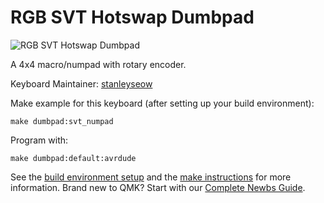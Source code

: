 # RGB SVT Hotswap Dumbpad

![RGB SVT Hotswap Dumbpad](https://live.staticflickr.com/65535/50894165542_907e30a721_c.jpg")

A 4x4 macro/numpad with rotary encoder.

Keyboard Maintainer: [stanleyseow](https://github.com/stanleyseow)

Make example for this keyboard (after setting up your build environment):

    make dumbpad:svt_numpad

Program with:

    make dumbpad:default:avrdude

See the [build environment setup](https://docs.qmk.fm/#/getting_started_build_tools) and the [make instructions](https://docs.qmk.fm/#/getting_started_make_guide) for more information. Brand new to QMK? Start with our [Complete Newbs Guide](https://docs.qmk.fm/#/newbs).
